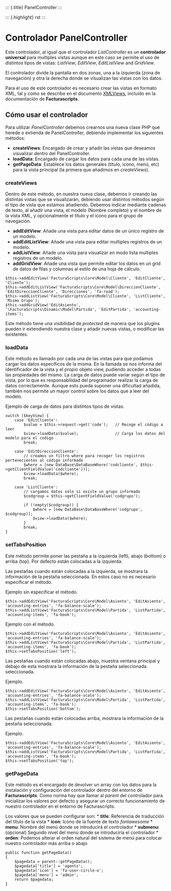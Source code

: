 ::: {.title}
PanelController
:::

::: {.highlight}
rst
:::

Controlador PanelController
===========================

Este controlador, al igual que el controlador *ListController* es un
**controlador universal** para multiples vistas aunque en este caso se
permite el uso de distintos tipos de vistas: *ListView*, *EditView*,
*EditListView* and *GridView*.

El controlador divide la pantalla en dos zonas, una a la izquierda (zona
de navegación) y otra la derecha donde se visualizan las vistas con los
datos.

Para el uso de este controlador es necesario crear las vistas en formato
XML, tal y como se describe en el documento [XMLViews](XMLViews),
incluido en la documentación de **Facturascripts**.

Cómo usar el controlador
------------------------

Para utilizar *PanelController* debemos crearnos una nueva clase PHP que
herede o extienda de PanelController, debiendo implementar los
siguientes métodos:

-   **createViews**: Encargado de crear y añadir las vistas que deseamos
    visualizar dentro del PanelController.
-   **loadData**: Encargado de cargar los datos para cada una de las
    vistas.
-   **getPageData**: Establece los datos generales (título, icono, menú,
    etc) para la vista principal (la primera que añadimos en
    *createViews*).

### createViews

Dentro de este método, en nuestra nueva clase, debemos ir creando las
distintas vistas que se visualizarán, debiendo usar distintos métodos
según el tipo de vista que estamos añadiendo. Debemos indicar mediante
cadenas de texto, al añadir una vista, el modelo (Nombre completo) y el
nombre de la vista XML, y opcionalmente el título y el icono para el
grupo de navegación.

-   **addEditView**: Añade una vista para editar datos de un único
    registro de un modelo.
-   **addEditListView**: Añade una vista para editar multiples registros
    de un modelo.
-   **addListView**: Añade una vista para visualizar en modo lista
    multiples registros de un modelo.
-   **addGridView**: Añade una vista que permite editar los datos en un
    grid de datos de filas y columnas al estilo de una hoja de cálculo.

``` {.sourceCode .php}
$this->addEditView('FacturaScripts\Core\Model\Cliente', 'EditCliente', 'Cliente');
$this->addEditListView('FacturaScripts\Core\Model\DireccionCliente', 'EditDireccionCliente', 'Direcciones', 'fa-road');
$this->addListView('FacturaScripts\Core\Model\Cliente', 'ListCliente', 'Mismo Grupo');
$this->addGridView('EditAsiento', '\FacturaScripts\Dinamic\Model\Partida', 'EditPartida', 'accounting-items');
```

Este método tiene una visibilidad de *protected* de manera que los
plugins pueden ir extendiendo nuestra clase y añadir nuevas vistas, o
modificar las existentes.

### loadData

Este método es llamado por cada una de las vistas para que podamos
cargar los datos específicos de la misma. En la llamada se nos informa
del identificador de la vista y el propio objeto view, pudiendo acceder
a todas las propiedades del mismo. La carga de datos puede variar según
el tipo de vista, por lo que es responsabilidad del programador realizar
la carga de datos correctamente. Aunque esto pueda suponer una
dificultad añadida, también nos permite un mayor control sobre los datos
que a leer del modelo.

Ejemplo de carga de datos para distintos tipos de vistas.

``` {.sourceCode .php}
switch ($keyView) {
    case 'EditCliente':
        $value = $this->request->get('code');   // Recoge el código a leer
        $view->loadData($value);                // Carga los datos del modelo para el codigo
        break;

    case 'EditDireccionCliente':
        // creamos un filtro where para recoger los registros pertenecientes al código informado
        $where = [new DataBase\DataBaseWhere('codcliente', $this->getClientFieldValue('codcliente'))];
        $view->loadData($where);
        break;

    case 'ListCliente':
        // cargamos datos sólo si existe un grupo informado
        $codgroup = $this->getClientFieldValue('codgrupo');

        if (!empty($codgroup)) {
            $where = [new DataBase\DataBaseWhere('codgrupo', $codgroup)];
            $view->loadData($where);
        }
        break;
}
```

### setTabsPosition

Este método permite poner las pestaña a la izquierda (left), abajo
(bottom) o arriba (top). Por defecto están colocadas a la izquierda.

Las pestañas cuando están colocadas a la izquierda, se mostrara la
información de la pestaña seleccionada. En estos caso no es necesario
especificar el método.

Ejemplo sin especificar el método.

``` {.sourceCode .php}
$this->addEditView('FacturaScripts\Core\Model\Asiento', 'EditAsiento', 'accounting-entries', 'fa-balance-scale');
$this->addListView('FacturaScripts\Core\Model\Partida', 'ListPartida', 'accounting-items', 'fa-book');
```

Ejemplo con el método.

``` {.sourceCode .php}
$this->addEditView('FacturaScripts\Core\Model\Asiento', 'EditAsiento', 'accounting-entries', 'fa-balance-scale');
$this->addListView('FacturaScripts\Core\Model\Partida', 'ListPartida', 'accounting-items', 'fa-book');
$this->setTabsPosition('left');
```

Las pestañas cuando están colocadas abajo, muestra ventana principal y
debajo de esta mostrara la información de la pestaña seleccionada.
seleccionada.

Ejemplo.

``` {.sourceCode .php}
$this->addEditView('FacturaScripts\Core\Model\Asiento', 'EditAsiento', 'accounting-entries', 'fa-balance-scale');
$this->addListView('FacturaScripts\Core\Model\Partida', 'ListPartida', 'accounting-items', 'fa-book');
$this->setTabsPosition('bottom');
```

Las pestañas cuando están colocadas arriba, mostrara la información de
la pestaña seleccionada.

Ejemplo.

``` {.sourceCode .php}
$this->addEditView('FacturaScripts\Core\Model\Asiento', 'EditAsiento', 'accounting-entries', 'fa-balance-scale');
$this->addListView('FacturaScripts\Core\Model\Partida', 'ListPartida', 'accounting-items', 'fa-book');
$this->setTabsPosition('top');
```

### getPageData

Este método es el encargado de devolver un array con los datos para la
instalación y configuración del controlador dentro del entorno de
**Facturascripts**. Como norma hay que llamar al *parent* del
controlador para inicializar los valores por defecto y asegurar un
correcto funcionamiento de nuestro controlador en el entorno de
Facturascripts.

Los valores que se pueden configurar son: \* **title**: Referencia de
traducción del título de la vista \* **icon**: Icono de la fuente de
texto *fontawesome* \* **menu**: Nombre del menú donde se introducirá el
controlador \* **submenu**: (opcional) Segundo nivel del menú donde se
introduciría el controlador \* **orden**: Podemos alterar el orden
natural del sistema de menú para colocar nuestro controlador más arriba
o abajo

``` {.sourceCode .php}
public function getPageData()
{
    $pagedata = parent::getPageData();
    $pagedata['title'] = 'agents';
    $pagedata['icon'] = 'fa-user-circle-o';
    $pagedata['menu'] = 'admin';
    return $pagedata;
}
```
